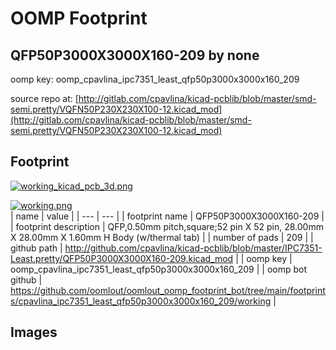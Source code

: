 # OOMP Footprint  
## QFP50P3000X3000X160-209  by none  
  
oomp key: oomp_cpavlina_ipc7351_least_qfp50p3000x3000x160_209  
  
source repo at: [http://gitlab.com/cpavlina/kicad-pcblib/blob/master/smd-semi.pretty/VQFN50P230X230X100-12.kicad_mod](http://gitlab.com/cpavlina/kicad-pcblib/blob/master/smd-semi.pretty/VQFN50P230X230X100-12.kicad_mod)  
## Footprint  
  
[![working_kicad_pcb_3d.png](working_kicad_pcb_3d_600.png)](working_kicad_pcb_3d.png)  
  
[![working.png](working_600.png)](working.png)  
| name | value | 
| --- | --- | 
| footprint name | QFP50P3000X3000X160-209 | 
| footprint description | QFP,0.50mm pitch,square;52 pin X 52 pin, 28.00mm X 28.00mm X 1.60mm H Body (w/thermal tab) | 
| number of pads | 209 | 
| github path | http://github.com/cpavlina/kicad-pcblib/blob/master/IPC7351-Least.pretty/QFP50P3000X3000X160-209.kicad_mod | 
| oomp key | oomp_cpavlina_ipc7351_least_qfp50p3000x3000x160_209 | 
| oomp bot github | https://github.com/oomlout/oomlout_oomp_footprint_bot/tree/main/footprints/cpavlina_ipc7351_least_qfp50p3000x3000x160_209/working | 
## Images  
